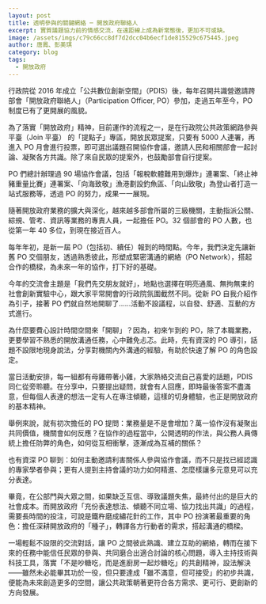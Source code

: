 ```yaml
---
layout: post
title: 透明參與的關鍵網絡 ─ 開放政府聯絡人
excerpt: 實質議題協力前的情感交流，在遠距線上成為新常態後，更加不可或缺。
image: /assets/imgs/c79c66cc8df7d2dcc04b6ecf1de815529c675445.jpeg
author: 唐鳳、彭美琪
category: blog
tags: 
  - 開放政府
---
```


行政院從 2016 年成立「公共數位創新空間」（PDIS）後，每年召開共識營邀請跨部會「開放政府聯絡人」（Participation Officer, PO）參加，走過五年至今，PO 制度已有了更開展的風貌。

為了落實「開放政府」精神，目前運作的流程之一，是在行政院公共政策網路參與平臺（Join 平臺） 的「提點子」專區，開放民眾提案，只要有 5000 人連署，再進入 PO 月會進行投票，即可選出議題召開協作會議，邀請人民和相關部會一起討論、凝聚各方共識。除了來自民眾的提案外，也鼓勵部會自行提案。

PO 們總計辦理過 90 場協作會議，包括「報稅軟體難用到爆炸」連署案、「終止神豬重量比賽」連署案、「向海致敬」漁港劃設釣魚區、「向山致敬」為登山者打造一站式服務等，透過 PO 的努力，成果一一展現。 

隨著開放政府業務的擴大與深化，越來越多部會所屬的三級機關，主動指派公關、綜規、管考、資訊等業務的專責人員，一起擔任 PO。32 個部會的 PO 人數，也從第一年 40 多位，到現在接近百人。

每年年初，是新一屆 PO（包括初、續任）報到的時間點。今年，我們決定先讓新舊 PO 交個朋友，透過熟悉彼此，形塑成緊密溝通的網絡（PO Network），搭起合作的橋樑，為未來一年的協作，打下好的基礎。

今年的交流會主題是「我們先交朋友就好」，地點也選擇在明亮通風、無拘無束的社會創新實驗中心，跟大家平常開會的行政院氛圍截然不同。從新 PO 自我介紹作為引子，接著 PO 們就自然地開聊了……活動不設議程，以自發、舒適、互動的方式進行。

為什麼要費心設計時間空間來「開聊」？因為，初來乍到的 PO，除了本職業務，更要學習不熟悉的開放溝通任務，心中難免忐忑。此時，先有資深的 PO 導引，話題不設限地現身說法，分享對機關內外溝通的經驗，有助於快速了解 PO 的角色設定。

當日活動安排，每一組都有母雞帶著小雞，大家熱絡交流自己喜愛的話題，PDIS 同仁從旁聆聽。在分享中，只要提出疑問，就會有人回應，即時最後答案不盡滿意，但每個人表達的想法一定有人在專注傾聽，這樣的切身體驗，也正是開放政府的基本精神。

舉例來說，就有初次擔任的 PO 提問：業務量是不是會增加？萬一協作沒有凝聚出共同價值，機關會如何反應？在協作的過程當中，公開透明的作法，與公務人員傳統上擔任防弊的角色，如何從互相衝擊，逐漸成為互補的關係？

也有資深 PO 聊到：如何主動邀請利害關係人參與協作會議，而不只是找已經認識的專家學者參與；更有人提到主持會議的功力如何精進、怎麼樣讓多元意見可以充分表達。
 
畢竟，在公部門與大眾之間，如果缺乏互信、導致議題失焦，最終付出的是巨大的社會成本。而開放政府「充份表達想法、傾聽不同立場、協力找出共識」的過程，需要長時間的投注，可說是鐵杵磨成繡花針的工作，其中 PO 扮演著最重要的角色：擔任深耕開放政府的「種子」，轉譯各方行動者的需求，搭起溝通的橋樑。

一場輕鬆不設限的交流對話，讓 PO 之間彼此熟識、建立互助的網絡，轉而在接下來的任務中能信任民眾的參與、共同磨合出適合討論的核心問題，導入主持技術與科技工具，落實「不是吵糖吃，而是進廚房一起炒糖吃」的共創精神，設法解決——雖然未必能畢其功於一役，但只要達成「雖不滿意，但可接受」的初步共識，便能為未來創造更多的空間，讓公共政策朝著更符合各方需求、更可行、更創新的方向發展。
